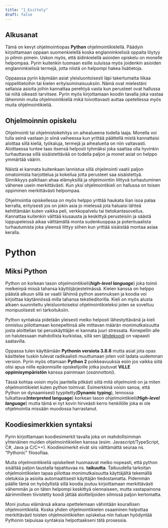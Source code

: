 ```yaml
---
title: "1_Esittely"
draft: false
---
```


## Alkusanat
Tämä on kevyt ohjelmointiopas __Python__ ohjelmointikielellä. Päädyin kirjoittamaan oppaan suomenkielellä koska englanninkielisiä oppaita löytyy jo pilmin pimein. Uskon myös, että äidinkielellä asioiden opiskelu on monelle helpompaa. Pyrin kuitenkin tuomaan esille suluissa myös joidenkin asioiden englanninkielisiä termejä, jotta niistä on helpompi hakea lisätietoja. 

Oppaassa pyrin käymään asiat yleisluontoisesti läpi takertumatta liikaa nippelitietoihin tai kielen erityisominaisuuksiin. Nämä ovat mielestäni sellaisia asioita joihin kannattaa perehtyä vasta kun perusteet ovat hallussa tai niitä oikeasti tarvitsee. Pyrin myös kirjottamaan koodin tavalla joka vastaa lähemmin muita ohjelmointikieliä mikä toivottavasti auttaa opetellessa myös muita ohjelmointikieliä.  

## Ohjelmoinnin opiskelu

Ohjelmointi tai ohjelmistokehitys on aihealueena todella laaja. Monella voi tulla seinä vastaan jo siinä vaiheessa kun yrittää päättellä mistä kannattaisi aloittaa sillä kieliä, työkaluja, termejä ja aihealueita on niin valtavasti. Aloittaessa tuntee taas itsensä helposti tyhmäksi joka saattaa olla hyvinkin turhauttavaa sillä sisäistettävää on todella paljon ja monet asiat on helppo ymmärtää väärin.

Näistä ei kannata kuitenkaan lannistua sillä ohjelmointi vaatii paljon omatoimista harjottelua ja kokeilua jotta perusteet saa sisäistettyä. Sinnikkyys palkitaan ahaa elämyksillä ja ohjelmointiin liittyvä turhautuminen vähenee usein merkittävästi. Kun yksi ohjelmointikieli on hallussa on toisen oppiminen merkittävästi helpompaa. 

Ohjelmointia opiskellessa on myös helppo yrittää haukata liian isoa palaa kerralla, erityisesti jos on jokin asia jo mielessä jota haluaisi lähteä kehittämään kuten vaikka peli, verkkopalvelu tai tietokantasovellus. Kannattaa kuitenkin välttää kiusausta ja keskittyä perusteisiin ja säästä loppupeleissä aikaa välttämällä monta sudenkuoppaa ja potentuaalista turhautumista joka yleensä liittyy siihen kun yrittää sisäistää montaa asiaa keralla. 

# Python 

## Miksi Python

Python on korkean tason ohjelmointikieli(__*high-level language*__) joka toimii melkeinpä missä tahansa käyttöjärjestelmässä. Kielen kanssa on helppo päästä alkuun sillä se vaatii lähinnä python asennuksen ja koodia voi kirjoittaa käytännössä milla tahansa tekstieditorilla. Kieli on myös alusta alkaen suunniteltu yleisluontoiseksi ohjelmointikieleksi joten se soveltuu monipuolisesti eri tarkoituksiin. 

Python syntaksia pidetään yleisesti melko helposti lähestyttävänä ja kieli onnistuu piilottamaan konepeltinsä alle mittavan määrän monimutkaisuutta josta aloittelian tai peruskäyttäjän ei kannata juuri stressata. Konepellin alle on halutessaan mahdollista kurkistaa, sillä sen [lähdekoodi](https://github.com/python) on vapaasti saatavilla. 

Oppassa tulen käyttämään __Pythonin versiota 3.8.6__ mutta asiat jota opas käsittelee tuskin tulevat radikaalisti muuttumaan joten voit ladata uudemman version. Pyrin myös ottamaan __Python 2__ poikkeavuuksia esiin jos vaikka siitä olisi apua niille epäonnisille opiskelijoille jotka joutuvat __ViLLE oppimisympäristön__ kanssa painimaan (*osannottoni*).

Tässä kohtaa voisin myös jaaritella pitkästi siitä mitä ohjelmointi on ja miten ohjelmointikielet kuten python toimivat. Esimerkkinä voisin sanoa, että Python on dynaamisesti tyypitetty(__Dynamic typing__), lennossa tulkattava(__Interpreted language__) korkean tason ohjelmointikieli(__*High-level language*__) mutta tämä ei nyt kovin hirveästi kerro henkilölle joka ei ole ohjelmointia missään muodossa harrastanut.

## Koodiesimerkkien syntaksi

Pyrin kirjoittamaan koodiesimerkit tavalla joka on mahdollisimman yhtenäinen muiden ohjelmointikielien kanssa (esim.  Javascript/TypeScript, C#, Java ja C/C++). Koodiesimerkit eivät siis välttämättä seuraa ns. "Pythonic" filosofiaa.

Muita ohjelmointikieliä opiskelleet huomaavat melko nopeasti, että python sisältää paljon taustalla tapahtuvaa ns. __taikuutta__. Taikuudella tarkoitan ohjelmointikielen tapaa piilottaa monimutkaisuutta käyttäjältä tekemällä oletuksia ja asioita automaattisesti käyttäjän tiedostamatta. Pidemmän päälle tämä on hyödyllistä sillä koodia joutuu kirjoittamaan merkittävästi vähemmän ja on täten helpompi keskittyä olennaiseen, mutta vastapainona äärimmilleen tiivistetty koodi jättää aloittelijoiden silmissä paljon kertomatta. 

Moni joutuu elämänsä aikana opettelemaan vähintään kourallisen ohjelmointikieliä. Koska yhden ohjelmointikielen osaaminen helpottaa merkittävästi toisten ohjelmointikielten opiskelua niin haluan hyödyntää Pythonin taipuisaa syntaksia helpottaakseni tätä prosessia. 